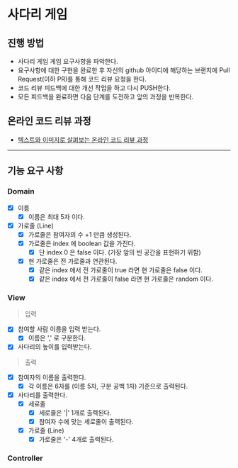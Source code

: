 # 사다리 게임

## 진행 방법

* 사다리 게임 게임 요구사항을 파악한다.
* 요구사항에 대한 구현을 완료한 후 자신의 github 아이디에 해당하는 브랜치에 Pull Request(이하 PR)를 통해 코드 리뷰 요청을 한다.
* 코드 리뷰 피드백에 대한 개선 작업을 하고 다시 PUSH한다.
* 모든 피드백을 완료하면 다음 단계를 도전하고 앞의 과정을 반복한다.

## 온라인 코드 리뷰 과정

* [텍스트와 이미지로 살펴보는 온라인 코드 리뷰 과정](https://github.com/nextstep-step/nextstep-docs/tree/master/codereview)

---

## 기능 요구 사항

### Domain

- [x] 이름
    - [x] 이름은 최대 5자 이다.
- [x] 가로줄 (Line)
    - [x] 가로줄은 참여자의 수 +1 만큼 생성된다.
    - [x] 가로줄은 index 에 boolean 값을 가진다.
        - [x] 단 index 0 은 false 이다. (가장 앞의 빈 공간을 표현하기 위함)
    - [x] 현 가로줄은 전 가로줄과 연관된다.
        - [x] 같은 index 에서 전 가로줄이 true 라면 현 가로줄은 false 이다.
        - [x] 같은 index 에서 전 가로줄이 false 라면 현 가로줄은 random 이다.

### View

> 입력

- [x] 참여할 사람 이름을 입력 받는다.
    - [x] 이름은 ',' 로 구분한다.
- [x] 사다리의 높이를 입력받는다.

> 출력

- [x] 참여자의 이름을 출력한다.
    - [x] 각 이름은 6자를 (이름 5자, 구분 공백 1자) 기준으로 출력된다.
- [x] 사다리를 출력한다.
    - [x] 세로줄
        - [x] 세로줄은 '|' 1개로 출력된다.
        - [x] 참여자 수에 맞는 세로줄이 출력된다.
    - [x] 가로줄 (Line)
        - [x] 가로줄은 '-' 4개로 출력된다.

### Controller

